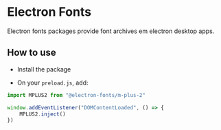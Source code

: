 # Electron Fonts

Electron fonts packages provide font archives em electron desktop apps.

## How to use

* Install the package

* On your `preload.js`, add:

```ts
import MPLUS2 from "@electron-fonts/m-plus-2"

window.addEventListener("DOMContentLoaded", () => {
    MPLUS2.inject()
})
```